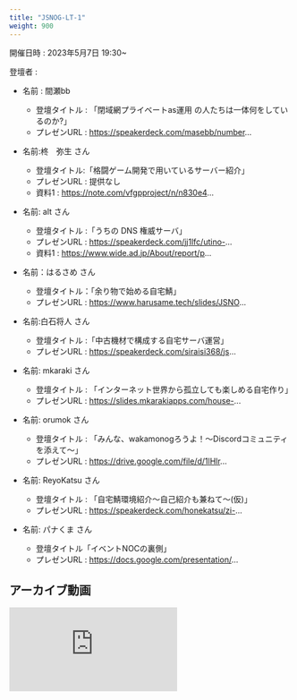 ```yaml
---
title: "JSNOG-LT-1"
weight: 900
---
```


開催日時 : 2023年5月7日 19:30~

登壇者 : 
- 名前 : 間瀬bb
  - 登壇タイトル : 「閉域網プライベートas運用 の人たちは一体何をしているのか?」
  - プレゼンURL : https://speakerdeck.com/masebb/number...

- 名前:柊　弥生 さん
  - 登壇タイトル:「格闘ゲーム開発で用いているサーバー紹介」
  - プレゼンURL : 提供なし
  - 資料1 : https://note.com/vfgpproject/n/n830e4...

- 名前: alt さん
  - 登壇タイトル :「うちの DNS 権威サーバ」
  - プレゼンURL : https://speakerdeck.com/jj1lfc/utino-...
  - 資料1 : https://www.wide.ad.jp/About/report/p...

- 名前：はるさめ さん
  - 登壇タイトル：「余り物で始める自宅鯖」
  - プレゼンURL : https://www.harusame.tech/slides/JSNO...

- 名前:白石将人 さん
  - 登壇タイトル :「中古機材で構成する自宅サーバ運営」
  - プレゼンURL : https://speakerdeck.com/siraisi368/js...

- 名前: mkaraki さん
  - 登壇タイトル : 「インターネット世界から孤立しても楽しめる自宅作り」
  - プレゼンURL : https://slides.mkarakiapps.com/house-...

- 名前: orumok さん
  - 登壇タイトル : 「みんな、wakamonogろうよ！～Discordコミュニティを添えて～」
  - プレゼンURL : https://drive.google.com/file/d/1lHlr...

- 名前: ReyoKatsu さん
  - 登壇タイトル : 「自宅鯖環境紹介〜自己紹介も兼ねて〜(仮)」
  - プレゼンURL : https://speakerdeck.com/honekatsu/zi-...

- 名前: パナくま さん
  - 登壇タイトル「イベントNOCの裏側」
  - プレゼンURL : https://docs.google.com/presentation/...

## アーカイブ動画

<iframe src="https://www.youtube-nocookie.com/embed/CCKZyYU_1bI?si=Buri71iFkxz1EefZ" title="YouTube video player" frameborder="0" allow="accelerometer; autoplay; clipboard-write; encrypted-media; gyroscope; picture-in-picture; web-share" allowfullscreen></iframe>

